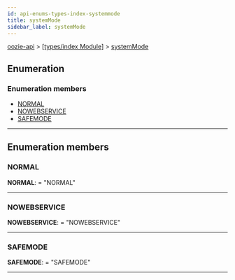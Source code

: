 ```yaml
---
id: api-enums-types-index-systemmode
title: systemMode
sidebar_label: systemMode
---
```


[oozie-api](api-readme.md) > [[types/index Module]](api-modules-types-index-module.md) > [systemMode](api-enums-types-index-systemmode.md)

## Enumeration

### Enumeration members

* [NORMAL](api-enums-types-index-systemmode.md#normal)
* [NOWEBSERVICE](api-enums-types-index-systemmode.md#nowebservice)
* [SAFEMODE](api-enums-types-index-systemmode.md#safemode)

---

## Enumeration members

<a id="normal"></a>

###  NORMAL

**NORMAL**:  = "NORMAL"

___
<a id="nowebservice"></a>

###  NOWEBSERVICE

**NOWEBSERVICE**:  = "NOWEBSERVICE"

___
<a id="safemode"></a>

###  SAFEMODE

**SAFEMODE**:  = "SAFEMODE"

___

